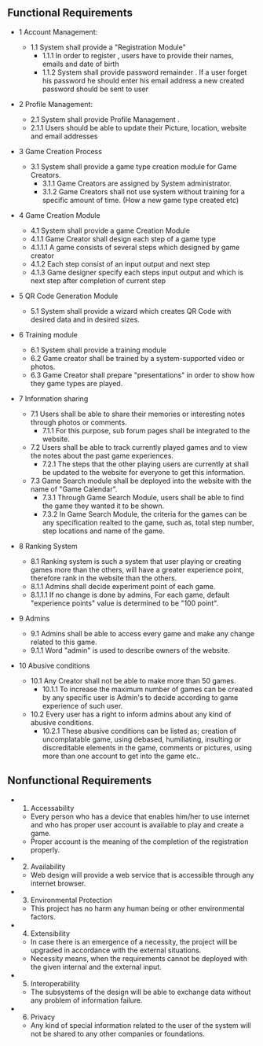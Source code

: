 ## Functional Requirements ##
  * 1 Account Management:
    * 1.1 System shall provide a "Registration Module"
      * 1.1.1  In order to register , users have to provide their names, emails and date of birth
      * 1.1.2 System shall provide password remainder . If a user forget his password he should enter his email address a new created password should be sent to user

  * 2 Profile Management:
    * 2.1 System shall provide  Profile Management .
    * 2.1.1 Users should be able to update their Picture, location, website and email addresses

  * 3 Game Creation Process
    * 3.1 System shall provide a game type creation module for Game Creators.
      * 3.1.1 Game Creators are assigned by System administrator.
      * 3.1.2 Game Creators shall not use system without training for a specific amount of time. (How a new game type created etc)

  * 4 Game Creation Module
    * 4.1 System shall provide a game Creation Module
    * 4.1.1 Game Creator shall design each step of a game type
    * 4.1.1.1 A game consists of several steps which designed by game creator
    * 4.1.2 Each step consist of an input output and next step
    * 4.1.3 Game designer specify each steps input output and which is next step after completion of current step
  * 5 QR Code Generation Module
    * 5.1 System shall provide a wizard which creates QR Code with desired data and in desired sizes.

  * 6 Training module
    * 6.1 System shall provide a training module
    * 6.2 Game creator shall be trained by a system-supported video or photos.
    * 6.3 Game Creator shall prepare "presentations" in order to show how they game types are played.

  * 7 Information sharing
    * 7.1 Users shall be able to share their memories or interesting notes through photos or comments.
      * 7.1.1 For this purpose, sub forum pages shall be integrated to the website.
    * 7.2 Users shall be able to track currently played games and to view the notes about the past game experiences.
      * 7.2.1 The steps that the other playing users are currently at shall be updated to the website for everyone to get this information.
    * 7.3 Game Search module shall be deployed into the website with the name of "Game Calendar".
      * 7.3.1 Through Game Search Module, users shall be able to find the game they wanted it to be shown.
      * 7.3.2 In Game Search Module, the criteria for the games can be any specification realted to the game, such as, total step number, step locations and name of the game.

  * 8 Ranking System
    * 8.1 Ranking system is such a system that user playing or creating games more than the others, will have a greater experience point, therefore rank in the website than the others.
    * 8.1.1 Admins shall decide experiment point of each game.
    * 8.1.1.1 If no change is done by admins, For each game, default "experience points" value is determined to be "100 point".
  * 9 Admins
    * 9.1 Admins shall be able to access every game and make any change related to this game.
    * 9.1.1 Word "admin" is used to describe owners of the website.
  * 10 Abusive conditions
    * 10.1 Any Creator shall not be able to make more than 50 games.
      * 10.1.1 To increase the maximum number of games can be created by any specific user is Admin's to decide according to game experience of such user.
    * 10.2 Every user has a right to inform admins about any kind of abusive conditions.
      * 10.2.1 These abusive conditions can be listed as; creation of uncomplatable game, using debased, humiliating, insulting or discreditable elements in the game, comments or pictures, using more than one account to get into the game etc..

## Nonfunctional Requirements ##
  * 1. Accessability
    * Every person who has a device that enables him/her to use internet and who has proper user account is available to play and create a game.
    * Proper account is the meaning of the completion of the registration properly.
  * 2. Availability
    * Web design will provide a web service that is accessible through any internet browser.
  * 3. Environmental Protection
    * This project has no harm any human being or other environmental factors.
  * 4. Extensibility
    * In case there is an emergence of a necessity, the project will be upgraded in accordance with the external situations.
    * Necessity means, when the requirements cannot be deployed with the given internal and the external input.
  * 5. Interoperability
    * The subsystems of the design will be able to exchange data without any problem of information failure.
  * 6. Privacy
    * Any kind of special information related to the user of the system will not be shared to any other companies or foundations.